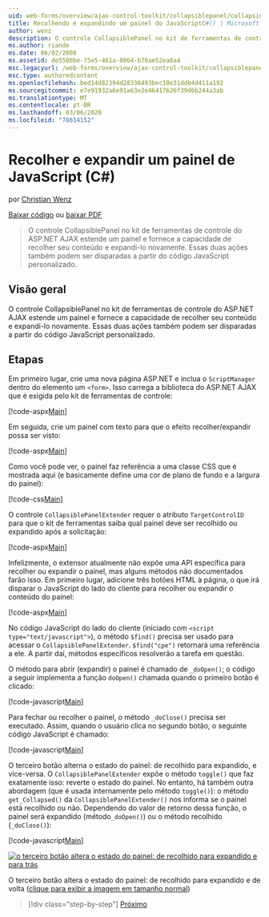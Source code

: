 ```yaml
---
uid: web-forms/overview/ajax-control-toolkit/collapsiblepanel/collapsing-and-expanding-a-panel-from-javascript-cs
title: Recolhendo e expandindo um painel do JavaScriptC#() | Microsoft Docs
author: wenz
description: O controle CollapsiblePanel no kit de ferramentas de controle do ASP.NET AJAX estende um painel e fornece a capacidade de recolher seu conteúdo e expandi-lo...
ms.author: riande
ms.date: 06/02/2008
ms.assetid: de5500be-75e5-461a-8064-b70ae52ea6a4
msc.legacyurl: /web-forms/overview/ajax-control-toolkit/collapsiblepanel/collapsing-and-expanding-a-panel-from-javascript-cs
msc.type: authoredcontent
ms.openlocfilehash: bed14d82394d28336493bec10e31ddb4d411a192
ms.sourcegitcommit: e7e91932a6e91a63e2e46417626f39d6b244a3ab
ms.translationtype: MT
ms.contentlocale: pt-BR
ms.lasthandoff: 03/06/2020
ms.locfileid: "78614152"
---
```

# <a name="collapsing-and-expanding-a-panel-from-javascript-c"></a>Recolher e expandir um painel de JavaScript (C#)

por [Christian Wenz](https://github.com/wenz)

[Baixar código](https://download.microsoft.com/download/8/a/a/8aab3c3e-de6f-463f-805c-5fda567eef6e/CollapsiblePanel1.cs.zip) ou [baixar PDF](https://download.microsoft.com/download/b/6/a/b6ae89ee-df69-4c87-9bfb-ad1eb2b23373/collapsiblepanel1CS.pdf)

> O controle CollapsiblePanel no kit de ferramentas de controle do ASP.NET AJAX estende um painel e fornece a capacidade de recolher seu conteúdo e expandi-lo novamente. Essas duas ações também podem ser disparadas a partir do código JavaScript personalizado.

## <a name="overview"></a>Visão geral

O controle CollapsiblePanel no kit de ferramentas de controle do ASP.NET AJAX estende um painel e fornece a capacidade de recolher seu conteúdo e expandi-lo novamente. Essas duas ações também podem ser disparadas a partir do código JavaScript personalizado.

## <a name="steps"></a>Etapas

Em primeiro lugar, crie uma nova página ASP.NET e inclua o `ScriptManager` dentro do elemento um `<form>`. Isso carrega a biblioteca do ASP.NET AJAX que é exigida pelo kit de ferramentas de controle:

[!code-aspx[Main](collapsing-and-expanding-a-panel-from-javascript-cs/samples/sample1.aspx)]

Em seguida, crie um painel com texto para que o efeito recolher/expandir possa ser visto:

[!code-aspx[Main](collapsing-and-expanding-a-panel-from-javascript-cs/samples/sample2.aspx)]

Como você pode ver, o painel faz referência a uma classe CSS que é mostrada aqui (e basicamente define uma cor de plano de fundo e a largura do painel):

[!code-css[Main](collapsing-and-expanding-a-panel-from-javascript-cs/samples/sample3.css)]

O controle `CollapsiblePanelExtender` requer o atributo `TargetControlID` para que o kit de ferramentas saiba qual painel deve ser recolhido ou expandido após a solicitação:

[!code-aspx[Main](collapsing-and-expanding-a-panel-from-javascript-cs/samples/sample4.aspx)]

Infelizmente, o extensor atualmente não expõe uma API específica para recolher ou expandir o painel, mas alguns métodos não documentados farão isso. Em primeiro lugar, adicione três botões HTML à página, o que irá disparar o JavaScript do lado do cliente para recolher ou expandir o conteúdo do painel:

[!code-aspx[Main](collapsing-and-expanding-a-panel-from-javascript-cs/samples/sample5.aspx)]

No código JavaScript do lado do cliente (iniciado com `<script type="text/javascript">`), o método `$find()` precisa ser usado para acessar o `CollapsiblePanelExtender`. `$find("cpe")` retornará uma referência a ele. A partir daí, métodos específicos resolverão a tarefa em questão.

O método para abrir (expandir) o painel é chamado de `_doOpen()`; o código a seguir implementa a função `doOpen()` chamada quando o primeiro botão é clicado:

[!code-javascript[Main](collapsing-and-expanding-a-panel-from-javascript-cs/samples/sample6.js)]

Para fechar ou recolher o painel, o método `_doClose()` precisa ser executado. Assim, quando o usuário clica no segundo botão, o seguinte código JavaScript é chamado:

[!code-javascript[Main](collapsing-and-expanding-a-panel-from-javascript-cs/samples/sample7.js)]

O terceiro botão alterna o estado do painel: de recolhido para expandido, e vice-versa. O `CollapsiblePanelExtender` expõe o método `toggle()` que faz exatamente isso: reverte o estado do painel. No entanto, há também outra abordagem (que é usada internamente pelo método `toggle()`): o método `get_Collapsed()` da `CollapsiblePanelExtender()` nos informa se o painel está recolhido ou não. Dependendo do valor de retorno dessa função, o painel será expandido (método`_doOpen()`) ou o método recolhido (`_doClose()`):

[!code-javascript[Main](collapsing-and-expanding-a-panel-from-javascript-cs/samples/sample8.js)]

[![o terceiro botão altera o estado do painel: de recolhido para expandido e para trás](collapsing-and-expanding-a-panel-from-javascript-cs/_static/image2.png)](collapsing-and-expanding-a-panel-from-javascript-cs/_static/image1.png)

O terceiro botão altera o estado do painel: de recolhido para expandido e de volta ([clique para exibir a imagem em tamanho normal](collapsing-and-expanding-a-panel-from-javascript-cs/_static/image3.png))

> [!div class="step-by-step"]
> [Próximo](collapsing-and-expanding-a-panel-from-javascript-vb.md)
